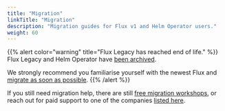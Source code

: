 ```yaml
---
title: "Migration"
linkTitle: "Migration"
description: "Migration guides for Flux v1 and Helm Operator users."
weight: 60
---
```


{{% alert color="warning" title="Flux Legacy has reached end of life." %}}
Flux Legacy and Helm Operator have [been
archived](/blog/2022/10/september-2022-update/#flux-legacy-v1-retirement-plan).

We strongly recommend you familiarise yourself with the newest Flux and [migrate as soon as possible](/flux/migration/).
{{% /alert %}}

If you still need migration help, there are still [free migration
workshops](https://bit.ly/FluxMigrationSurvey), or reach out for paid
support to one of the companies [listed here](/support/#my-employer-needs-additional-help).
